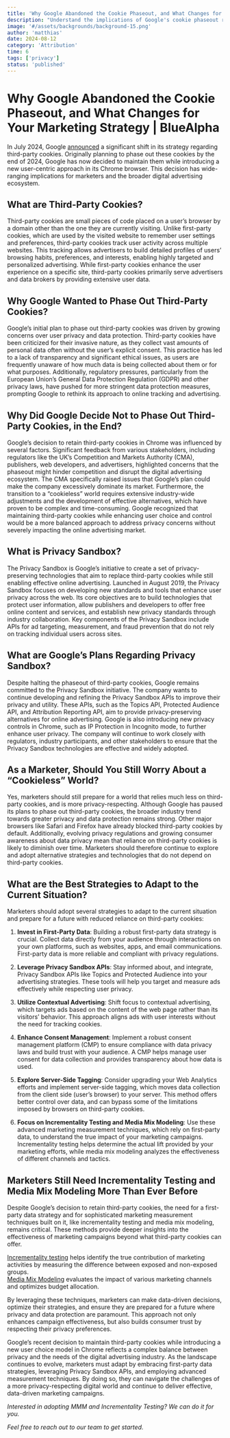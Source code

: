 ```yaml
---
title: 'Why Google Abandoned the Cookie Phaseout, and What Changes for Your Marketing Strategy'
description: "Understand the implications of Google's cookie phaseout reversal and how to adapt your marketing strategy for the evolving privacy landscape."
image: '#/assets/backgrounds/background-15.png'
author: 'matthias'
date: 2024-08-12
category: 'Attribution'
time: 6
tags: ['privacy']
status: 'published'
---
```


# Why Google Abandoned the Cookie Phaseout, and What Changes for Your Marketing Strategy | BlueAlpha

In July 2024, Google [announced](https://privacysandbox.com/news/privacy-sandbox-update/) a significant shift in its strategy regarding third-party cookies. Originally planning to phase out these cookies by the end of 2024, Google has now decided to maintain them while introducing a new user-centric approach in its Chrome browser. This decision has wide-ranging implications for marketers and the broader digital advertising ecosystem.

## What are Third-Party Cookies?

Third-party cookies are small pieces of code placed on a user’s browser by a domain other than the one they are currently visiting. Unlike first-party cookies, which are used by the visited website to remember user settings and preferences, third-party cookies track user activity across multiple websites. This tracking allows advertisers to build detailed profiles of users’ browsing habits, preferences, and interests, enabling highly targeted and personalized advertising. While first-party cookies enhance the user experience on a specific site, third-party cookies primarily serve advertisers and data brokers by providing extensive user data.

## Why Google Wanted to Phase Out Third-Party Cookies?

Google’s initial plan to phase out third-party cookies was driven by growing concerns over user privacy and data protection. Third-party cookies have been criticized for their invasive nature, as they collect vast amounts of personal data often without the user’s explicit consent. This practice has led to a lack of transparency and significant ethical issues, as users are frequently unaware of how much data is being collected about them or for what purposes. Additionally, regulatory pressures, particularly from the European Union’s General Data Protection Regulation (GDPR) and other privacy laws, have pushed for more stringent data protection measures, prompting Google to rethink its approach to online tracking and advertising.

## Why Did Google Decide Not to Phase Out Third-Party Cookies, in the End?

Google’s decision to retain third-party cookies in Chrome was influenced by several factors. Significant feedback from various stakeholders, including regulators like the UK’s Competition and Markets Authority (CMA), publishers, web developers, and advertisers, highlighted concerns that the phaseout might hinder competition and disrupt the digital advertising ecosystem. The CMA specifically raised issues that Google’s plan could make the company excessively dominate its market. Furthermore, the transition to a “cookieless” world requires extensive industry-wide adjustments and the development of effective alternatives, which have proven to be complex and time-consuming. Google recognized that maintaining third-party cookies while enhancing user choice and control would be a more balanced approach to address privacy concerns without severely impacting the online advertising market.

## What is Privacy Sandbox?

The Privacy Sandbox is Google’s initiative to create a set of privacy-preserving technologies that aim to replace third-party cookies while still enabling effective online advertising. Launched in August 2019, the Privacy Sandbox focuses on developing new standards and tools that enhance user privacy across the web. Its core objectives are to build technologies that protect user information, allow publishers and developers to offer free online content and services, and establish new privacy standards through industry collaboration. Key components of the Privacy Sandbox include APIs for ad targeting, measurement, and fraud prevention that do not rely on tracking individual users across sites.

## What are Google’s Plans Regarding Privacy Sandbox?

Despite halting the phaseout of third-party cookies, Google remains committed to the Privacy Sandbox initiative. The company wants to continue developing and refining the Privacy Sandbox APIs to improve their privacy and utility. These APIs, such as the Topics API, Protected Audience API, and Attribution Reporting API, aim to provide privacy-preserving alternatives for online advertising. Google is also introducing new privacy controls in Chrome, such as IP Protection in Incognito mode, to further enhance user privacy. The company will continue to work closely with regulators, industry participants, and other stakeholders to ensure that the Privacy Sandbox technologies are effective and widely adopted.

## As a Marketer, Should You Still Worry About a “Cookieless” World?

Yes, marketers should still prepare for a world that relies much less on third-party cookies, and is more privacy-respecting. Although Google has paused its plans to phase out third-party cookies, the broader industry trend towards greater privacy and data protection remains strong. Other major browsers like Safari and Firefox have already blocked third-party cookies by default. Additionally, evolving privacy regulations and growing consumer awareness about data privacy mean that reliance on third-party cookies is likely to diminish over time. Marketers should therefore continue to explore and adopt alternative strategies and technologies that do not depend on third-party cookies.

## What are the Best Strategies to Adapt to the Current Situation?

Marketers should adopt several strategies to adapt to the current situation and prepare for a future with reduced reliance on third-party cookies:

1.  **Invest in First-Party Data**: Building a robust first-party data strategy is crucial. Collect data directly from your audience through interactions on your own platforms, such as websites, apps, and email communications. First-party data is more reliable and compliant with privacy regulations.

2.  **Leverage Privacy Sandbox APIs**: Stay informed about, and integrate, Privacy Sandbox APIs like Topics and Protected Audience into your advertising strategies. These tools will help you target and measure ads effectively while respecting user privacy.

3.  **Utilize Contextual Advertising**: Shift focus to contextual advertising, which targets ads based on the content of the web page rather than its visitors’ behavior. This approach aligns ads with user interests without the need for tracking cookies.

4.  **Enhance Consent Management**: Implement a robust consent management platform (CMP) to ensure compliance with data privacy laws and build trust with your audience. A CMP helps manage user consent for data collection and provides transparency about how data is used.

5.  **Explore Server-Side Tagging**: Consider upgrading your Web Analytics efforts and implement server-side tagging, which moves data collection from the client side (user’s browser) to your server. This method offers better control over data, and can bypass some of the limitations imposed by browsers on third-party cookies.

6.  **Focus on Incrementality Testing and Media Mix Modeling**: Use these advanced marketing measurement techniques, which rely on first-party data, to understand the true impact of your marketing campaigns. Incrementality testing helps determine the actual lift provided by your marketing efforts, while media mix modeling analyzes the effectiveness of different channels and tactics.

## Marketers Still Need Incrementality Testing and Media Mix Modeling More Than Ever Before

Despite Google’s decision to retain third-party cookies, the need for a first-party data strategy and for sophisticated marketing measurement techniques built on it, like incrementality testing and media mix modeling, remains critical. These methods provide deeper insights into the effectiveness of marketing campaigns beyond what third-party cookies can offer. 

[Incrementality testing](/articles/how-to-implement-incrementality-testing) helps identify the true contribution of marketing activities by measuring the difference between exposed and non-exposed groups.  
[Media Mix Modeling](/articles/what-is-media-mix-modeling) evaluates the impact of various marketing channels and optimizes budget allocation. 

By leveraging these techniques, marketers can make data-driven decisions, optimize their strategies, and ensure they are prepared for a future where privacy and data protection are paramount. This approach not only enhances campaign effectiveness, but also builds consumer trust by respecting their privacy preferences.

Google’s recent decision to maintain third-party cookies while introducing a new user choice model in Chrome reflects a complex balance between privacy and the needs of the digital advertising industry. As the landscape continues to evolve, marketers must adapt by embracing first-party data strategies, leveraging Privacy Sandbox APIs, and employing advanced measurement techniques. By doing so, they can navigate the challenges of a more privacy-respecting digital world and continue to deliver effective, data-driven marketing campaigns.

*Interested in adopting MMM and Incrementality Testing? We can do it for you.* 

_Feel free to reach out to our team to get started._
